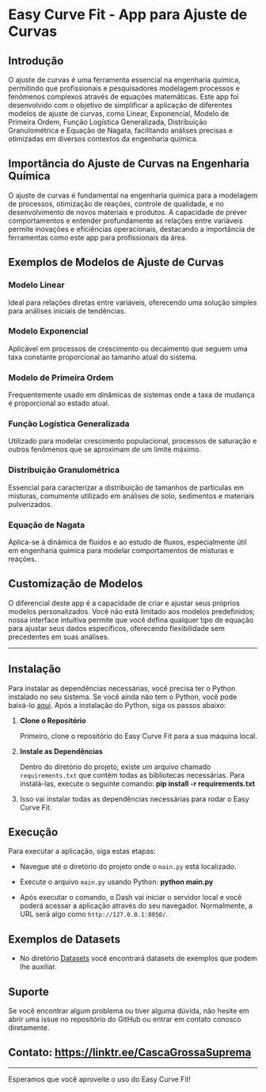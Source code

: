 # Easy Curve Fit - App para Ajuste de Curvas

## Introdução

O ajuste de curvas é uma ferramenta essencial na engenharia química, permitindo que profissionais e pesquisadores modelagem processos e fenômenos complexos através de equações matemáticas. Este app foi desenvolvido com o objetivo de simplificar a aplicação de diferentes modelos de ajuste de curvas, como Linear, Exponencial, Modelo de Primeira Ordem, Função Logística Generalizada, Distribuição Granulométrica e Equação de Nagata, facilitando análises precisas e otimizadas em diversos contextos da engenharia química.

## Importância do Ajuste de Curvas na Engenharia Química

O ajuste de curvas é fundamental na engenharia química para a modelagem de processos, otimização de reações, controle de qualidade, e no desenvolvimento de novos materiais e produtos. A capacidade de prever comportamentos e entender profundamente as relações entre variáveis permite inovações e eficiências operacionais, destacando a importância de ferramentas como este app para profissionais da área.


## Exemplos de Modelos de Ajuste de Curvas

### Modelo Linear

Ideal para relações diretas entre variáveis, oferecendo uma solução simples para análises iniciais de tendências.

### Modelo Exponencial

Aplicável em processos de crescimento ou decaimento que seguem uma taxa constante proporcional ao tamanho atual do sistema.

### Modelo de Primeira Ordem

Frequentemente usado em dinâmicas de sistemas onde a taxa de mudança é proporcional ao estado atual.

### Função Logística Generalizada

Utilizado para modelar crescimento populacional, processos de saturação e outros fenômenos que se aproximam de um limite máximo.

### Distribuição Granulométrica

Essencial para caracterizar a distribuição de tamanhos de partículas em misturas, comumente utilizado em análises de solo, sedimentos e materiais pulverizados.

### Equação de Nagata

Aplica-se à dinâmica de fluidos e ao estudo de fluxos, especialmente útil em engenharia química para modelar comportamentos de misturas e reações.

## Customização de Modelos

O diferencial deste app é a capacidade de criar e ajustar seus próprios modelos personalizados. Você não está limitado aos modelos predefinidos; nossa interface intuitiva permite que você defina qualquer tipo de equação para ajustar seus dados específicos, oferecendo flexibilidade sem precedentes em suas análises.

---

## Instalação

Para instalar as dependências necessárias, você precisa ter o Python instalado no seu sistema. Se você ainda não tem o Python, você pode baixá-lo [aqui](https://www.python.org/downloads/). Após a instalação do Python, siga os passos abaixo:

1. **Clone o Repositório**

   Primeiro, clone o repositório do Easy Curve Fit para a sua máquina local.


2. **Instale as Dependências**

   Dentro do diretório do projeto, existe um arquivo chamado `requirements.txt` que contém todas as bibliotecas necessárias. Para instalá-las, execute o seguinte comando: **pip install -r requirements.txt**
   

3. Isso vai instalar todas as dependências necessárias para rodar o Easy Curve Fit.

## Execução

Para executar a aplicação, siga estas etapas:

* Navegue até o diretório do projeto onde o `main.py` está localizado.

* Execute o arquivo `main.py` usando Python: **python main.py**

* Após executar o comando, o Dash vai iniciar o servidor local e você poderá acessar a aplicação através do seu navegador. Normalmente, a URL será algo como `http://127.0.0.1:8050/`.

## Exemplos de Datasets

* No diretório [Datasets](https://github.com/Spogis/EasyCurveFit/tree/master/Datasets) você encontrará datasets de exemplos que podem lhe auxiliar.

## Suporte

Se você encontrar algum problema ou tiver alguma dúvida, não hesite em abrir uma issue no repositório do GitHub ou entrar em contato conosco diretamente.

##  Contato: https://linktr.ee/CascaGrossaSuprema

---

Esperamos que você aproveite o uso do Easy Curve Fit!
